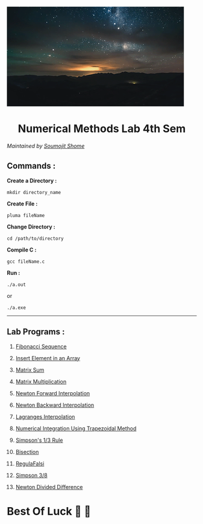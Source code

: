 ![MasterHead](https://github.com/Soumojitshome2023/DSA-CPP-College-3rd-Sem/blob/main/Others/milky-way-night-sky-gif.gif)

<div align="center">
 <h1> Numerical Methods Lab 4th Sem </h1>
</div>

###### Maintained by [Soumojit Shome](https://soumojitshome.vercel.app)

## **Commands :**

**Create a Directory :**

```
mkdir directory_name
```

**Create File :**

```
pluma fileName
```

**Change Directory :**

```
cd /path/to/directory
```

**Compile C :**

```
gcc fileName.c
```

**Run :**

```
./a.out
```

or

```
./a.exe
```

---

## Lab Programs :
1. [Fibonacci Sequence](https://github.com/Soumojitshome2023/Numerical-Methods-Lab-4th-Sem/blob/main/01_Fibonacci_Sequence.c)

2. [Insert Element in an Array](https://github.com/Soumojitshome2023/Numerical-Methods-Lab-4th-Sem/blob/main/02_Insert_Element_Array.c)

3. [Matrix Sum](https://github.com/Soumojitshome2023/Numerical-Methods-Lab-4th-Sem/blob/main/03_Matrix_Sum.c)

4. [Matrix Multiplication](https://github.com/Soumojitshome2023/Numerical-Methods-Lab-4th-Sem/blob/main/04_Matrix_Multiplication.c)

5. [Newton Forward Interpolation](https://github.com/Soumojitshome2023/Numerical-Methods-Lab-4th-Sem/blob/main/05_Newton_Forward_Interpolation.c)

6. [Newton Backward Interpolation](https://github.com/Soumojitshome2023/Numerical-Methods-Lab-4th-Sem/blob/main/06_Newton_Backward_Interpolation.c)

7. [Lagranges Interpolation](https://github.com/Soumojitshome2023/Numerical-Methods-Lab-4th-Sem/blob/main/07_Lagranges_Interpolation.c)

8. [Numerical Integration Using Trapezoidal Method](https://github.com/Soumojitshome2023/Numerical-Methods-Lab-4th-Sem/blob/main/08_Numerical_Integration_Trapezoidal_Method.c)

9. [Simpson's 1/3 Rule](https://github.com/Soumojitshome2023/Numerical-Methods-Lab-4th-Sem/blob/main/09_Simpsons_1_3_Rule.c)

10. [Bisection](https://github.com/Soumojitshome2023/Numerical-Methods-Lab-4th-Sem/blob/main/10_Bisection.c)

11. [RegulaFalsi](https://github.com/Soumojitshome2023/Numerical-Methods-Lab-4th-Sem/blob/main/11_RegulaFalsi.c)

12. [Simpson 3/8](https://github.com/Soumojitshome2023/Numerical-Methods-Lab-4th-Sem/blob/main/12_Simpson_3_8.c)

13. [Newton Divided Difference](https://github.com/Soumojitshome2023/Numerical-Methods-Lab-4th-Sem/blob/main/13_Newton_Divided_Difference.c)


# Best Of Luck 🤗 🎉